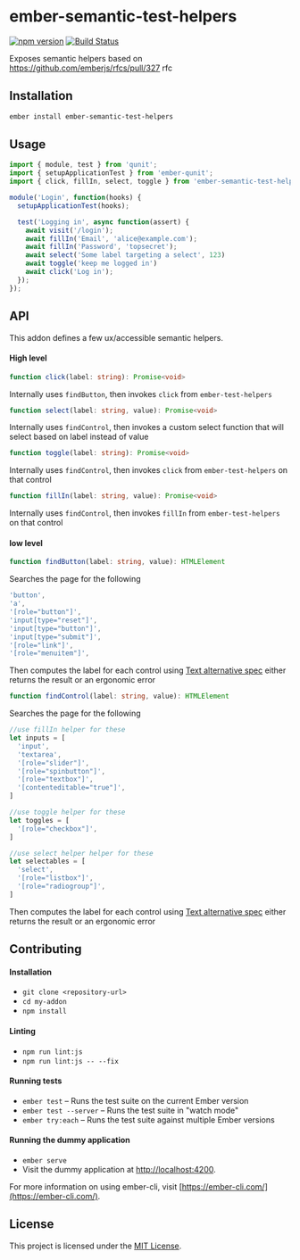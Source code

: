 # ember-semantic-test-helpers

[![npm version](https://badge.fury.io/js/ember-semantic-test-helpers.svg)](https://www.npmjs.com/package/ember-semantic-test-helpers)
[![Build Status](https://travis-ci.org/tradegecko/ember-semantic-test-helpers.svg?branch=master)](https://travis-ci.org/tradegecko/ember-semantic-test-helpers)


Exposes semantic helpers based on https://github.com/emberjs/rfcs/pull/327 rfc

Installation
------------------------------------------------------------------------------
```bash
ember install ember-semantic-test-helpers
```


Usage
------------------------------------------------------------------------------

```js
import { module, test } from 'qunit';
import { setupApplicationTest } from 'ember-qunit';
import { click, fillIn, select, toggle } from 'ember-semantic-test-helpers/test-support';

module('Login', function(hooks) {
  setupApplicationTest(hooks);

  test('Logging in', async function(assert) {
    await visit('/login');
    await fillIn('Email', 'alice@example.com');
    await fillIn('Password', 'topsecret');
    await select('Some label targeting a select', 123)
    await toggle('keep me logged in')
    await click('Log in');
  });
});
```

API
------------------------------------------------------------------------------

This addon defines a few ux/accessible semantic helpers.

#### High level
```ts
function click(label: string): Promise<void>
```
Internally uses `findButton`, then invokes `click` from `ember-test-helpers`

```ts
function select(label: string, value): Promise<void>
```
Internally uses `findControl`, then invokes a custom select function that will select based on label instead of value

```ts
function toggle(label: string): Promise<void>
```
Internally uses `findControl`, then invokes `click` from `ember-test-helpers` on that control

```ts
function fillIn(label: string, value): Promise<void>
```

Internally uses `findControl`, then invokes `fillIn` from `ember-test-helpers` on that control

#### low level
```ts
function findButton(label: string, value): HTMLElement
```
Searches the page for the following

```js
'button',
'a',
'[role="button"]',
'input[type="reset"]',
'input[type="button"]',
'input[type="submit"]',
'[role="link"]',
'[role="menuitem"]',
```
Then computes the label for each control using [Text alternative spec](https://www.w3.org/TR/accname-1.1/#mapping_additional_nd_te) either returns the result or an ergonomic error

```ts
function findControl(label: string, value): HTMLElement
```

Searches the page for the following
```js
//use fillIn helper for these
let inputs = [
  'input',
  'textarea',
  '[role="slider"]',
  '[role="spinbutton"]',
  '[role="textbox"]',
  '[contenteditable="true"]',
]

//use toggle helper for these
let toggles = [
  '[role="checkbox"]',
]

//use select helper helper for these
let selectables = [
  'select',
  '[role="listbox"]',
  '[role="radiogroup"]',
]
```

Then computes the label for each control using [Text alternative spec](https://www.w3.org/TR/accname-1.1/#mapping_additional_nd_te) either returns the result or an ergonomic error


Contributing
------------------------------------------------------------------------------

#### Installation

* `git clone <repository-url>`
* `cd my-addon`
* `npm install`

#### Linting

* `npm run lint:js`
* `npm run lint:js -- --fix`

#### Running tests

* `ember test` – Runs the test suite on the current Ember version
* `ember test --server` – Runs the test suite in "watch mode"
* `ember try:each` – Runs the test suite against multiple Ember versions

#### Running the dummy application

* `ember serve`
* Visit the dummy application at [http://localhost:4200](http://localhost:4200).

For more information on using ember-cli, visit [https://ember-cli.com/](https://ember-cli.com/).

License
------------------------------------------------------------------------------

This project is licensed under the [MIT License](LICENSE.md).
